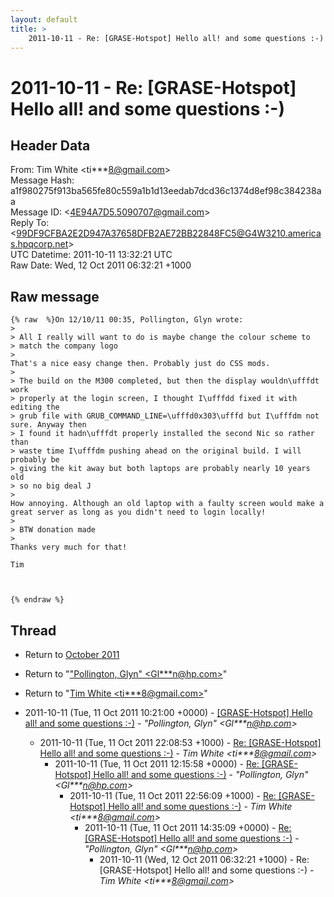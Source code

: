 ```yaml
---
layout: default
title: >
    2011-10-11 - Re: [GRASE-Hotspot] Hello all! and some questions :-)
---
```


# 2011-10-11 - Re: [GRASE-Hotspot] Hello all! and some questions :-)

## Header Data

From: Tim White \<ti***8@gmail.com\><br>
Message Hash: a1f980275f913ba565fe80c559a1b1d13eedab7dcd36c1374d8ef98c384238aa<br>
Message ID: \<4E94A7D5.5090707@gmail.com\><br>
Reply To: \<99DF9CFBA2E2D947A37658DFB2AE72BB22848FC5@G4W3210.americas.hpqcorp.net\><br>
UTC Datetime: 2011-10-11 13:32:21 UTC<br>
Raw Date: Wed, 12 Oct 2011 06:32:21 +1000<br>

## Raw message

```
{% raw  %}On 12/10/11 00:35, Pollington, Glyn wrote:
>
> All I really will want to do is maybe change the colour scheme to 
> match the company logo
>
That's a nice easy change then. Probably just do CSS mods.
>
> The build on the M300 completed, but then the display wouldn\ufffdt work 
> properly at the login screen, I thought I\ufffdd fixed it with editing the 
> grub file with GRUB_COMMAND_LINE=\ufffd0x303\ufffd but I\ufffdm not sure. Anyway then 
> I found it hadn\ufffdt properly installed the second Nic so rather than 
> waste time I\ufffdm pushing ahead on the original build. I will probably be 
> giving the kit away but both laptops are probably nearly 10 years old 
> so no big deal J
>
How annoying. Although an old laptop with a faulty screen would make a 
great server as long as you didn't need to login locally!
>
> BTW donation made
>
Thanks very much for that!

Tim



{% endraw %}
```

## Thread

+ Return to [October 2011](/archive/2011/10)

+ Return to "["Pollington, Glyn" <Gl***n<span>@</span>hp.com>](/authors/gl___n_at_hp_com)"
+ Return to "[Tim White <ti***8<span>@</span>gmail.com>](/authors/ti___8_at_gmail_com)"

+ 2011-10-11 (Tue, 11 Oct 2011 10:21:00 +0000) - [[GRASE-Hotspot] Hello all! and some questions :-)](/archive/2011/10/40dd1ac6fb7fb0e8f309109b13b28b55b66ab49322a0b6800dbb40e47aa4c857) - _"Pollington, Glyn" \<Gl***n@hp.com\>_
  + 2011-10-11 (Tue, 11 Oct 2011 22:08:53 +1000) - [Re: [GRASE-Hotspot] Hello all! and some questions :-)](/archive/2011/10/bbaf917c97863b7b92db6bd2805f88fdeb5c53fe4e631af918efbab91c0853f9) - _Tim White \<ti***8@gmail.com\>_
    + 2011-10-11 (Tue, 11 Oct 2011 12:15:58 +0000) - [Re: [GRASE-Hotspot] Hello all! and some questions :-)](/archive/2011/10/49f57762ff1c0742baedad68954b7741752169042f9fc7fe93c1ad260159b40b) - _"Pollington, Glyn" \<Gl***n@hp.com\>_
      + 2011-10-11 (Tue, 11 Oct 2011 22:56:09 +1000) - [Re: [GRASE-Hotspot] Hello all! and some questions :-)](/archive/2011/10/4bcc9383d5a2dd1405fa576e40bbbf7d38aef92bf75a0812a66ffffc2f9c296d) - _Tim White \<ti***8@gmail.com\>_
        + 2011-10-11 (Tue, 11 Oct 2011 14:35:09 +0000) - [Re: [GRASE-Hotspot] Hello all! and some questions :-)](/archive/2011/10/828ede24e11538ec875755021e37e65806577524e3511f2c2ed227508238b33a) - _"Pollington, Glyn" \<Gl***n@hp.com\>_
          + 2011-10-11 (Wed, 12 Oct 2011 06:32:21 +1000) - Re: [GRASE-Hotspot] Hello all! and some questions :-) - _Tim White \<ti***8@gmail.com\>_

